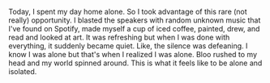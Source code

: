 Today, I spent my day home alone. So I took advantage of this rare (not really) opportunity. I blasted the speakers with random unknown music that I've found on Spotify, made myself a cup of iced coffee, painted, drew, and read and looked at art. It was refreshing but when I was done with everything, it suddenly became quiet. Like, the silence was defeaning. I know I was alone but that's when I realized I was alone. Bloo rushed to my head and my world spinned around. This is what it feels like to be alone and isolated.